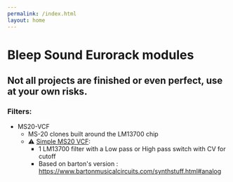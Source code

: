 ```yaml
---
permalink: /index.html
layout: home
---
```


# Bleep Sound Eurorack modules

## Not all projects are finished or even perfect, use at your own risks.

### Filters:

- MS20-VCF
    - MS-20 clones built around the LM13700 chip
    - :warning: [Simple MS20 VCF](ms20-vcf_simple):
        - 1 LM13700 filter with a Low pass or High pass switch with CV for cutoff
        - Based on barton's version : <https://www.bartonmusicalcircuits.com/synthstuff.html#analog>
